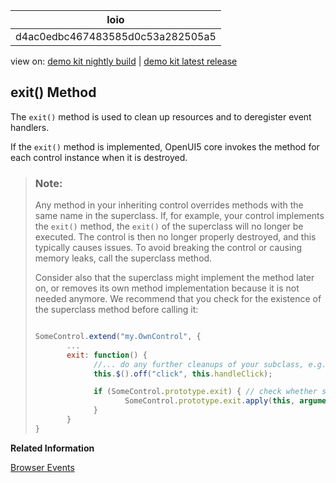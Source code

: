 <!-- loiod4ac0edbc467483585d0c53a282505a5 -->

| loio |
| -----|
| d4ac0edbc467483585d0c53a282505a5 |

<div id="loio">

view on: [demo kit nightly build](https://openui5nightly.hana.ondemand.com/#/topic/d4ac0edbc467483585d0c53a282505a5) | [demo kit latest release](https://openui5.hana.ondemand.com/#/topic/d4ac0edbc467483585d0c53a282505a5)</div>

## exit\(\) Method

The `exit()` method is used to clean up resources and to deregister event handlers.

If the `exit()` method is implemented, OpenUI5 core invokes the method for each control instance when it is destroyed.

> ### Note:  
> Any method in your inheriting control overrides methods with the same name in the superclass. If, for example, your control implements the `exit()` method, the `exit()` of the superclass will no longer be executed. The control is then no longer properly destroyed, and this typically causes issues. To avoid breaking the control or causing memory leaks, call the superclass method.
> 
> Consider also that the superclass might implement the method later on, or removes its own method implementation because it is not needed anymore. We recommend that you check for the existence of the superclass method before calling it:
> 
> ``` js
> 
> SomeControl.extend("my.OwnControl", {
>        ...
>        exit: function() {
>              //... do any further cleanups of your subclass, e.g. detach events ...
>              this.$().off("click", this.handleClick);
> 
>              if (SomeControl.prototype.exit) { // check whether superclass implements the method
>                     SomeControl.prototype.exit.apply(this, arguments); // call the method with the original arguments
>              }
>        } 
> }
> ```

**Related Information**  


[Browser Events](Browser_Events_91f1b38.md)

